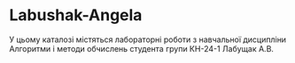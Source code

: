 # Labushak-Angela
У цьому каталозі містяться лабораторні роботи з навчальної дисципліни
Алгоритми і методи обчислень студента групи КН-24-1 Лабущак А.В.
